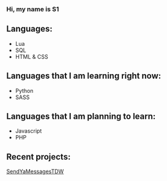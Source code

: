 
### Hi, my name is S1

## Languages:

- Lua
- SQL
- HTML & CSS

## Languages that I am learning right now:

- Python
- SASS

## Languages that I am planning to learn:

- Javascript
- PHP

## Recent projects:
[SendYaMessagesTDW](https://github.com/Sourcs/SendYaMessageTDW)

<!--
**S1RRZ/S1RRZ** is a ✨ _special_ ✨ repository because its `README.md` (this file) appears on your GitHub profile.

Here are some ideas to get you started:

